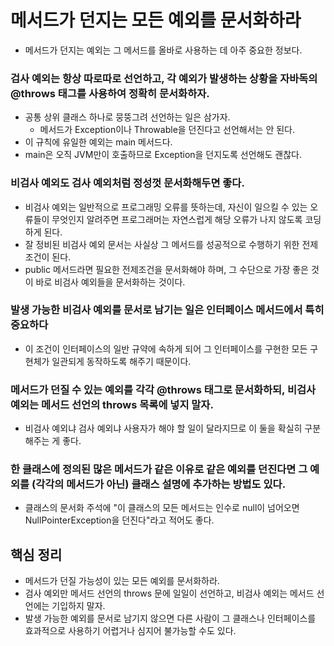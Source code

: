 # 메서드가 던지는 모든 예외를 문서화하라

- 메서드가 던지는 예외는 그 메서드를 올바로 사용하는 데 아주 중요한 정보다.

### 검사 예외는 항상 따로따로 선언하고, 각 예외가 발생하는 상황을 자바독의 @throws 태그를 사용하여 정확히 문서화하자.

- 공통 상위 클래스 하나로 뭉뚱그려 선언하는 일은 삼가자.
  - 메서드가 Exception이나 Throwable을 던진다고 선언해서는 안 된다.
- 이 규칙에 유일한 예외는 main 메서드다.
- main은 오직 JVM만이 호출하므로 Exception을 던지도록 선언해도 괜찮다.

### 비검사 예외도 검사 예외처럼 정성껏 문서화해두면 좋다.

- 비검사 예외는 일반적으로 프로그래밍 오류를 뜻하는데, 자신이 일으킬 수 있는 오류들이 무엇인지 알려주면
프로그래머는 자연스럽게 해당 오류가 나지 않도록 코딩하게 된다.
- 잘 정비된 비검사 예외 문서는 사실상 그 메서드를 성공적으로 수행하기 위한 전제조건이 된다.
- public 메서드라면 필요한 전제조건을 문서화해야 하며, 그 수단으로 가장 좋은 것이 바로 비검사 예외들을 문서화하는 것이다.

### 발생 가능한 비검사 예외를 문서로 남기는 일은 인터페이스 메서드에서 특히 중요하다

- 이 조건이 인터페이스의 일반 규약에 속하게 되어 그 인터페이스를 구현한 모든 구현체가 일관되게 동작하도록 해주기 때문이다.

### 메서드가 던질 수 있는 예외를 각각 @throws 태그로 문서화하되, 비검사 예외는 메서드 선언의 throws 목록에 넣지 말자.

- 비검사 예외냐 검사 예외냐 사용자가 해야 할 일이 달라지므로 이 둘을 확실히 구분해주는 게 좋다.

### 한 클래스에 정의된 많은 메서드가 같은 이유로 같은 예외를 던진다면 그 예외를 (각각의 메서드가 아닌) 클래스 설명에 추가하는 방법도 있다.

- 클래스의 문서화 주석에 "이 클래스의 모든 메서드는 인수로 null이 넘어오면 NullPointerException을 던진다"라고 적어도 좋다.

## 핵심 정리

- 메서드가 던질 가능성이 있는 모든 예외를 문서화하라.
- 검사 예외만 메서드 선언의 throws 문에 일일이 선언하고, 비검사 예외는 메서드 선언에는 기입하지 말자.
- 발생 가능한 예외를 문서로 남기지 않으면 다른 사람이 그 클래스나 인터페이스를 효과적으로 사용하기 어렵거나 심지어 불가능할 수도 있다.
